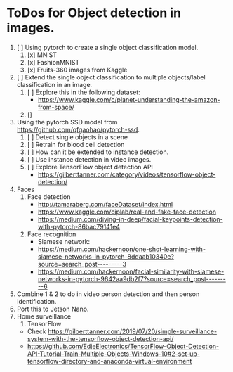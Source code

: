 # ToDos for Object detection in images.

1. [ ] Using pytorch to create a single object classification model.
   1. [x] MNIST
   2. [x] FashionMNIST
   3. [x] Fruits-360 images from Kaggle
2. [ ] Extend the single object classification to multiple objects/label classification in an image.
   1. [ ] Explore this in the following dataset:
      - <https://www.kaggle.com/c/planet-understanding-the-amazon-from-space/>
   2. [] 
3. Using the pytorch SSD model from https://github.com/qfgaohao/pytorch-ssd. 
    1. [ ] Detect single objects in a scene
    2. [ ] Retrain for blood cell detection
    3. [ ] How can it be extended to instance detection.
    4. [ ] Use instance detection in video images.
    5. [ ] Explore TensorFlow object detection API
        - <https://gilberttanner.com/category/videos/tensorflow-object-detection/>
4. Faces
    1. Face detection
        - <http://tamaraberg.com/faceDataset/index.html>
        - <https://www.kaggle.com/ciplab/real-and-fake-face-detection>
        - <https://medium.com/diving-in-deep/facial-keypoints-detection-with-pytorch-86bac79141e4>
    2. Face recognition
        - Siamese network: 
        - <https://medium.com/hackernoon/one-shot-learning-with-siamese-networks-in-pytorch-8ddaab10340e?source=search_post---------3>
        - <https://medium.com/hackernoon/facial-similarity-with-siamese-networks-in-pytorch-9642aa9db2f7?source=search_post---------6>
5. Combine 1 & 2 to do in video person detection and then person identification.
6. Port this to Jetson Nano.
7. Home surveillance
    1. TensorFlow
    - Check <https://gilberttanner.com/2019/07/20/simple-surveillance-system-with-the-tensorflow-object-detection-api/>
    - <https://github.com/EdjeElectronics/TensorFlow-Object-Detection-API-Tutorial-Train-Multiple-Objects-Windows-10#2-set-up-tensorflow-directory-and-anaconda-virtual-environment>
